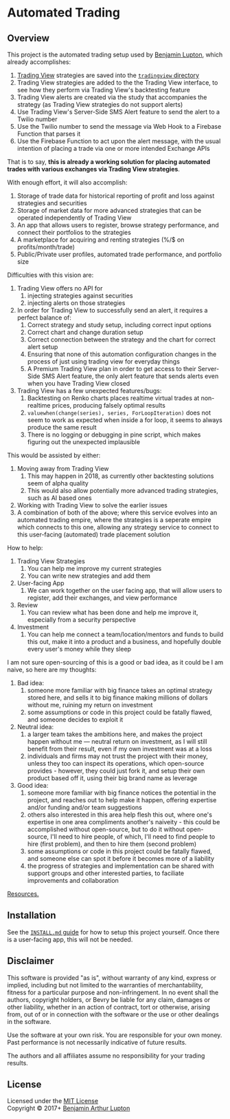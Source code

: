 # Automated Trading

## Overview

This project is the automated trading setup used by [Benjamin Lupton](https://balupton.com), which already accomplishes:

1. [Trading View](http://balupton.com/tradingview) strategies are saved into the [`tradingview` directory](https://github.com/balupton/automated-trading/tree/master/tradingview)
1. Trading View strategies are added to the the Trading View interface, to see how they perform via Trading View's backtesting feature
1. Trading View alerts are created via the study that accompanies the strategy (as Trading View strategies do not support alerts)
1. Use Trading View's Server-Side SMS Alert feature to send the alert to a Twilio number
1. Use the Twilio number to send the message via Web Hook to a Firebase Function that parses it
1. Use the Firebase Function to act upon the alert message, with the usual intention of placing a trade via one or more intended Exchange APIs

That is to say, **this is already a working solution for placing automated trades with various exchanges via Trading View strategies**.

With enough effort, it will also accomplish:

1. Storage of trade data for historical reporting of profit and loss against strategies and securities
1. Storage of market data for more advanced strategies that can be operated independently of Trading View
1. An app that allows users to register, browse strategy performance, and connect their portfolios to the strategies
1. A marketplace for acquiring and renting strategies (%/$ on profits/month/trade)
1. Public/Private user profiles, automated trade performance, and portfolio size

Difficulties with this vision are:

1. Trading View offers no API for
    1. injecting strategies against securities
    1. injecting alerts on those strategies
1. In order for Trading View to successfully send an alert, it requires a perfect balance of:
    1. Correct strategy and study setup, including correct input options
    1. Correct chart and change duration setup
    1. Correct connection between the strategy and the chart for correct alert setup
    1. Ensuring that none of this automation configuration changes in the process of just using trading view for everyday things
    1. A Premium Trading View plan in order to get access to their Server-Side SMS Alert feature, the only alert feature that sends alerts even when you have Trading View closed
1. Trading View has a few unexpected features/bugs:
    1. Backtesting on Renko charts places realtime virtual trades at non-realtime prices, producing falsely optimal results
    1. `valuewhen(change(series), series, ForLoopIteration)` does not seem to work as expected when inside a for loop, it seems to always produce the same result
    1. There is no logging or debugging in pine script, which makes figuring out the unexpected implausible

This would be assisted by either:

1. Moving away from Trading View
    1. This may happen in 2018, as currently other backtesting solutions seem of alpha quality
    1. This would also allow potentially more advanced trading strategies, such as AI based ones
1. Working with Trading View to solve the earlier issues
1. A combination of both of the above; where this service evolves into an automated trading empire, where the strategies is a seperate empire which connects to this one, allowing any strategy service to connect to this user-facing (automated) trade placement solution

How to help:

1. Trading View Strategies
    1. You can help me improve my current strategies
    1. You can write new strategies and add them
2. User-facing App
    1. We can work together on the user facing app, that will allow users to register, add their exchanges, and view performance
3. Review
    1. You can review what has been done and help me improve it, especially from a security perspective
4. Investment
    1. You can help me connect a team/location/mentors and funds to build this out, make it into a product and a business, and hopefully double every user's money while they sleep

I am not sure open-sourcing of this is a good or bad idea, as it could be I am naive, so here are my thoughts:

1. Bad idea:
    1. someone more familiar with big finance takes an optimal strategy stored here, and sells it to big finance making millions of dollars without me, ruining my return on investment
    1. some assumptions or code in this project could be fatally flawed, and someone decides to exploit it
1. Neutral idea:
    1. a larger team takes the ambitions here, and makes the project happen without me — neutral return on investment, as I will still benefit from their result, even if my own investment was at a loss
    1. individuals and firms may not trust the project with their money, unless they too can inspect its operations, which open-source provides - however, they could just fork it, and setup their own product based off it, using their big brand name as leverage
1. Good idea:
    1. someone more familiar with big finance notices the potential in the project, and reaches out to help make it happen, offering expertise and/or funding and/or team suggestions
    1. others also interested in this area help flesh this out, where one's expertise in one area compliments another's naiveity - this could be accomplished without open-source, but to do it without open-source, I'll need to hire people, of which, I'll need to find people to hire (first problem), and then to hire them (second problem)
    1. some assumptions or code in this project could be fatally flawed, and someone else can spot it before it becomes more of a liability
    1. the progress of strategies and implementation can be shared with support groups and other interested parties, to faciliate improvements and collaboration

[Resources.](https://docs.google.com/spreadsheets/d/1m9E0SSG0nnjP1hOfC2i5TJiduCMGinJ6_EcaFyz_3NA/)


## Installation

See the [`INSTALL.md` guide](https://github.com/balupton/automated-trading/blob/master/INSTALL.md) for how to setup this project yourself. Once there is a user-facing app, this will not be needed.



## Disclaimer

This software is provided "as is", without warranty of any kind, express or implied, including but not limited to the warranties of merchantability, fitness for a particular purpose and non-infringement. In no event shall the authors, copyright holders, or Bevry be liable for any claim, damages or other liability, whether in an action of contract, tort or otherwise, arising from, out of or in connection with the software or the use or other dealings in the software.

Use the software at your own risk. You are responsible for your own money. Past performance is not necessarily indicative of future results.

The authors and all affiliates assume no responsibility for your trading results.


## License

Licensed under the [MIT License](http://creativecommons.org/licenses/MIT/)
<br/>Copyright &copy; 2017+ [Benjamin Arthur Lupton](http://balupton.com)
